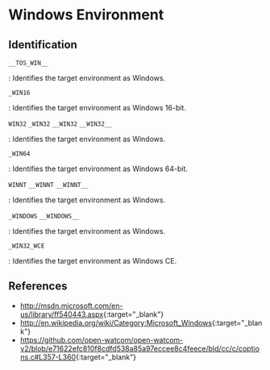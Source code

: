 # Windows Environment

## Identification

`__TOS_WIN__`

:   Identifies the target environment as Windows.

`_WIN16`

:   Identifies the target environment as Windows 16-bit.

`WIN32`
`_WIN32`
`__WIN32`
`__WIN32__`

:   Identifies the target environment as Windows.

`_WIN64`

:   Identifies the target environment as Windows 64-bit.

`WINNT`
`__WINNT`
`__WINNT__`

:   Identifies the target environment as Windows.

`_WINDOWS`
`__WINDOWS__`

:   Identifies the target environment as Windows.

`_WIN32_WCE`

:   Identifies the target environment as Windows CE.

## References

- <http://msdn.microsoft.com/en-us/library/ff540443.aspx>{:target="_blank"}
- <http://en.wikipedia.org/wiki/Category:Microsoft_Windows>{:target="_blank"}
- <https://github.com/open-watcom/open-watcom-v2/blob/e71622efc810f8cdfd538a85a97eccee8c4feece/bld/cc/c/coptions.c#L357-L360>{:target="_blank"}

<!---
## [Windows](http://en.wikipedia.org/wiki/Category:Microsoft_Windows) ##

Type|Macro|Description
---|---|---
Identification|`_WIN16`|Defined for 16-bit environments [1](http://msdn.microsoft.com/en-us/library/ff540443.aspx)
Identification|`_WIN32`|Defined for both 32-bit and 64-bit environments [1](http://msdn.microsoft.com/en-us/library/ff540443.aspx)
Identification|`_WIN64`|Defined for 64-bit environments [1](http://msdn.microsoft.com/en-us/library/ff540443.aspx)
Identification|`__WIN32__`|Defined by Borland C++
Identification|`__TOS_WIN__`|Defined by xlC
Identification|`__WINDOWS__`|Defined for 16-bit-environments by Watcom C/C++ [1](https://github.com/open-watcom/open-watcom-v2/blob/e71622efc810f8cdfd538a85a97eccee8c4feece/bld/cc/c/coptions.c#L357-L360)

## [Windows CE](http://en.wikipedia.org/wiki/Windows_CE) ##

Type|Macro|Format|Description
---|---|---|---
Identification|`_WIN32_WCE`| |Defined by Embedded Visual C++
Version|`_WIN32_WCE`|VRR|V = VersionR = Revision
Identification|`WIN32_PLATFORM_'P'`| |P = Platform
Version|`WIN32_PLATFORM_'P'`|V|P = PlatformV = Version

##### Example #####

Version|`_WIN32_WCE`
---|---
2.01|201
2.11|211
3.0|300
4.0|400
4.1|410
4.2|420
5.0|501

Platform|Macro|Value
---|---|---
H/PC 2000|`WIN32_PLATFORM_HPC2000`|
H/PC Pro 2.11|`WIN32_PLATFORM_HPCPRO`|211
H/PC Pro 3.0|`WIN32_PLATFORM_HPCPRO`|300
Pocket PC|`WIN32_PLATFORM_PSPC`|1
Pocket PC 2002|`WIN32_PLATFORM_PSPC`|310
Windows Mobile 2003|`WIN32_PLATFORM_PSPC`|400
Smartphone 2002|`WIN32_PLATFORM_WFSP`|100

<gcc/config/i386/crtdll.h>

  #define EXTRA_OS_CPP_BUILTINS()					\
    do								\
      {								\
        builtin_define ("__CRTDLL__");				\
        builtin_define ("__MINGW32__");			   	\
        builtin_define ("_WIN32");				\
        builtin_define_std ("WIN32");				\
        builtin_define_std ("WINNT");				\
      }								\
    while (0)

<gcc/config/i386/djgpp.h>

  #define TARGET_OS_CPP_BUILTINS()		\
    do						\
      {						\
          if (!flag_iso)                          \
      builtin_define_with_int_value ("DJGPP",2);  \
    builtin_define_with_int_value ("__DJGPP",2);   \
    builtin_define_with_int_value ("__DJGPP__",2); \
    builtin_define_std ("MSDOS");		\
    builtin_define_std ("GO32");		\
    builtin_define_std ("unix");		\
    builtin_assert ("system=msdos");	\
      }						\
    while (0)
--->
